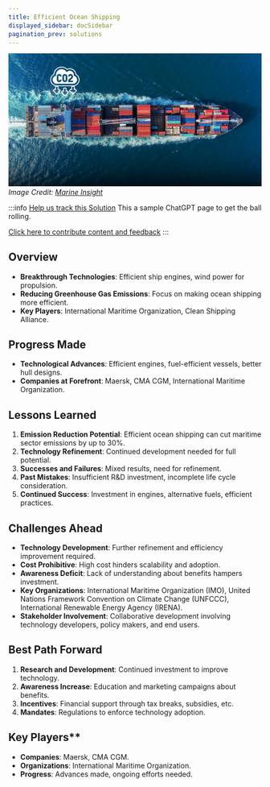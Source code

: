 ```yaml
---
title: Efficient Ocean Shipping
displayed_sidebar: docSidebar
pagination_prev: solutions
---
```


![Cover Image](../static/img/efficient-ocean-shipping.png)
_Image Credit: [Marine Insight](https://www.marineinsight.com/maritime-law/energy-efficiency-design-index/)_

:::info [Help us track this Solution](contribute)
This a sample ChatGPT page to get the ball rolling.

[Click here to contribute content and feedback](contribute)
:::

## Overview

- **Breakthrough Technologies**: Efficient ship engines, wind power for propulsion.
- **Reducing Greenhouse Gas Emissions**: Focus on making ocean shipping more efficient.
- **Key Players**: International Maritime Organization, Clean Shipping Alliance.

## Progress Made

- **Technological Advances**: Efficient engines, fuel-efficient vessels, better hull designs.
- **Companies at Forefront**: Maersk, CMA CGM, International Maritime Organization.

## Lessons Learned

1. **Emission Reduction Potential**: Efficient ocean shipping can cut maritime sector emissions by up to 30%.
2. **Technology Refinement**: Continued development needed for full potential.
3. **Successes and Failures**: Mixed results, need for refinement.
4. **Past Mistakes**: Insufficient R&D investment, incomplete life cycle consideration.
5. **Continued Success**: Investment in engines, alternative fuels, efficient practices.

## Challenges Ahead

- **Technology Development**: Further refinement and efficiency improvement required.
- **Cost Prohibitive**: High cost hinders scalability and adoption.
- **Awareness Deficit**: Lack of understanding about benefits hampers investment.
- **Key Organizations**: International Maritime Organization (IMO), United Nations Framework Convention on Climate Change (UNFCCC), International Renewable Energy Agency (IRENA).
- **Stakeholder Involvement**: Collaborative development involving technology developers, policy makers, and end users.

## Best Path Forward

1. **Research and Development**: Continued investment to improve technology.
2. **Awareness Increase**: Education and marketing campaigns about benefits.
3. **Incentives**: Financial support through tax breaks, subsidies, etc.
4. **Mandates**: Regulations to enforce technology adoption.

## Key Players**

- **Companies**: Maersk, CMA CGM.
- **Organizations**: International Maritime Organization.
- **Progress**: Advances made, ongoing efforts needed.

